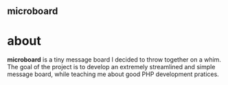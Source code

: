 ## microboard

# about
**microboard** is a tiny message board I decided to throw together on a whim.
The goal of the project is to develop an extremely streamlined and simple message board, while teaching me about good PHP development pratices.